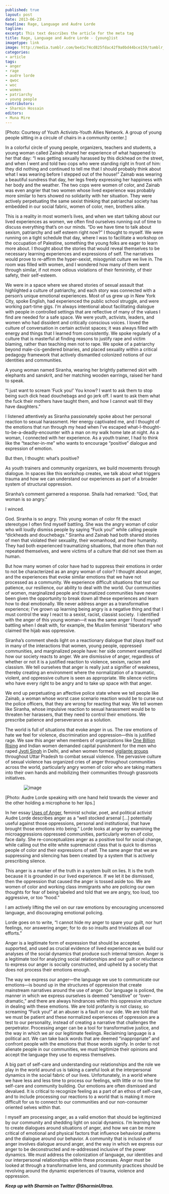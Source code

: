 ```yaml
---
published: true
layout: post
date: 2013-06-23
headline: Rage, Language and Audre Lorde
tagline: 
excerpt: This text describes the article for the meta tag
title: Rage, Language and Audre Lorde - {young}ist
imagetype: link
image: http://media.tumblr.com/be41c74cd825fdac42f9a0bd44bce159/tumblr_inline_movdfjvseb1qz4rgp.jpg
categories:
- article
tags:
- anger
- rage
- audre lorde
- qwoc
- woc
- women
- patriarchy
- young people
contributors:
- Sharmin Hossain
editors:
- Muna Mire
---
```

<div class='full-text'>
<p class='article-paragraph'>[Photo: Courtesy of Youth Activists-Youth Allies Network. A group of young people sitting in a circule of chairs in a community center.] </p>
<p class='first-paragraph'>In a colorful circle of young people, organizers, teachers and students, a young woman called Zainab shared her experience of what happened to her that day: “I was getting sexually harassed by this dickhead on the street, and when I went and told two cops who were standing right in front of him: they did nothing and continued to tell me that I should probably think about what I was wearing before I stepped out of the house!” Zainab was wearing a beautiful sundress that day, her legs freely expressing her happiness with her body and the weather. The two cops were women of color, and Zainab was even angrier that two women whose lived experience was probably more similar to hers showed no solidarity with her situation. They were actively perpetuating the same sexist thinking that patriarchal society has embedded in our social fabric, women of color, men, brothers alike. </p>
<p class='article-paragraph'>This is a reality in most women’s lives, and when we start talking about our lived experiences as women, we often find ourselves running out of time to discuss everything that’s on our minds. “Do we have time to talk about sexism, patriarchy and self esteem right now?” I thought to myself. We were running on a tight schedule that day, where I was to facilitate a workshop on the occupation of Palestine, something the young folks are eager to learn more about. I thought about the stories that would reveal themselves to be necessary learning experiences and expressions of self. The narratives would prove to re-affirm the hyper-sexist, misogynist culture we live in. The room was filled with women, and I wondered how many of them went through similar, if not more odious violations of their femininity, of their safety, their self-esteem. </p>
<p class='article-paragraph'>We were in a space where we shared stories of sexual assault that highlighted a culture of patriarchy, and each story was connected with a person’s unique emotional experiences. Most of us grew up in New York City, spoke English, had experienced the public school struggle, and were working part-time gigs. I’m always intentional about facilitating dialogue with people in controlled settings that are reflective of many of the values I find are needed for a safe space. We were youth, activists, leaders, and women who had dissident and critically conscious voices. I loved the culture of conversation in certain activist spaces; it was always filled with energy and things that I learned from consistently. We spoke regularly of a culture that is masterful at finding reasons to justify rape and victim blaming, rather than teaching men not to rape. We spoke of a patriarchy beyond male-cis-gendered binaries, and placed sexuality within a critical pedagogy framework that actively dismantled colonized notions of our identities and communities.  </p>
<p class='article-paragraph'>A young woman named Siranha, wearing her brightly patterned skirt with elephants and sanskrit, and her matching wooden earrings, raised her hand to speak. </p>
<p class='article-paragraph'>“I just want to scream ‘Fuck you!’ You know? I want to ask them to stop being such dick head douchebags and go jerk off. I want to ask them what the fuck their mothers have taught them, and how I cannot wait till they have daughters.” </p>
<p class='article-paragraph'>I listened attentively as Siranha passionately spoke about her personal reaction to sexual harassment. Her energy captivated me, and I thought of the emotions that run through my head when I’ve escaped what-I-thought-to-be-a-deadly-encounter with a man on my walk home late at night. As a woman, I connected with her experience. As a youth trainer, I had to think like the “teacher-in-me” who wants to encourage “positive” dialogue and expression of emotion. </p>
<p class='article-paragraph'>But then, I thought: what’s positive?</p>
<p class='article-paragraph'>As youth trainers and community organizers, we build movements through dialogue. In spaces like this workshop creates, we talk about what triggers trauma and how we can understand our experiences as part of a broader system of structural oppression. </p>
<p class='article-paragraph'>Siranha’s comment garnered a response. Shaila had remarked: “God, that woman is so angry.” </p>
<p class='article-paragraph'>I winced. </p>
<p class='article-paragraph'>God. Siranha is so angry. This young woman of color fit the exact stereotype I often find myself battling. She was the angry woman of color who will loudly dismiss people by saying “Fuck you!” while calling people “dickheads and douchebags.” Siranha and Zainab had both shared stories of men that violated their sexuality, their womanhood, and their humanity. They had both experienced traumatizing situations, that more often than not repeated themselves, and were victims of a culture that did not see them as human. </p>
<p class='article-paragraph'>But how many women of color have had to suppress their emotions in order to not be characterized as an angry woman of color? I thought about anger, and the experiences that evoke similar emotions that we have not processed as a community. We experience difficult situations that test our patience, our resilience, our ability to deal with the world. Our communities of women, marginalized people and traumatized communities have never been given the opportunity to break down all these experiences and learn how to deal emotionally. We never address anger as a transformative experience; I’ve grown up learning being angry is a negative thing and that I must control the way I react to a sexist, racist, classist society.  I identified with the anger of this young woman—it was the same anger I found myself battling when I dealt with, for example, the Muslim feminist “liberators” who claimed the hijab was oppressive. </p>
<p class='article-paragraph'>Siranha’s comment sheds light on a reactionary dialogue that plays itself out in many of the interactions that women, young people, oppressed communities, and marginalized people have: her side comment exemplified how our society reacts to anger. We are dismissive of anger, regardless of whether or not it is a justified reaction to violence, sexism, racism and classism. We tell ourselves that anger is really just a signifier of weakness, thereby creating an environment where the normalization of a traumatic, violent, and oppressive culture is seen as appropriate. We silence victims who have every right to be angry and to take up space with that anger.</p>
<p class='article-paragraph'>We end up perpetuating an affective police state where we tell people like Zainab, a woman whose worst case scenario reaction would be to curse out the police officers, that they are wrong for reacting that way. We tell women like Siranha, whose impulsive reaction to sexual harassment would be to threaten her harassers, that they need to control their emotions. We prescribe patience and perseverance as a solution. </p>
<p class='article-paragraph'>The world is full of situations that evoke anger in us. The raw emotions of hate we feel for violence, discrimination and oppression—this is justified rage. We saw this anger when members of organizations like <a href="http://onebillionrising.org/" target="_blank">One Billion Rising</a> and Indian women demanded capital punishment for the men who raped <a href="http://www.policymic.com/articles/22727/jyoti-singh-pandey-gang-rape-victim-dying-declaration-to-doom-perpetrators" target="_blank">Jyoti Singh</a> in Delhi, and when women formed <a href="http://www.youtube.com/watch?v=EXwH-kjSUSs" target="_blank">vigilante groups</a> throughout Uttar Pradesh to combat sexual violence. The pervasive culture of sexual violence has organized cries of anger throughout communities across the world, particularly angry women of color who are taking matters into their own hands and mobilizing their communities through grassroots initiatives. </p>
<p class='article-paragraph'>               <img alt="image" src="http://media.tumblr.com/7bd0665d75ac6207ac14491fdf016e51/tumblr_inline_movcla0NwL1qz4rgp.jpg"/></p>
<p class='article-paragraph'>[Photo: Audre Lorde speaking with one hand held towards the viewer and the other holding a microphone to her lips.]</p>
<p class='article-paragraph'>In her essay <a href="http://www.jstor.org/discover/10.2307/40005441?uid=2&amp;uid=4&amp;sid=21102111224361" target="_blank">Uses of Anger</a>, feminist scholar, poet, and political activist Audre Lorde describes anger as a “well stocked arsenal [&#8230;] potentially useful against those oppressions, personal and institutional, that have brought those emotions into being.” Lorde looks at anger by examining the microaggressions oppressed communities, particularly women of color, face daily. She re-conceptualizes anger as a positive tool for social change, while calling out the elite white supremacist class that is quick to dismiss people of color and their expressions of self. The same anger that we are suppressing and silencing has been created by a system that is actively prescribing silence. </p>
<p class='article-paragraph'>This anger is a marker of the truth in a system built on lies. It is the truth because it is grounded in our lived experience. If we let it be dismissed, then the oppression that caused the anger is tossed aside too. We are women of color and working class immigrants who are policing our own thoughts for fear of being labeled and told that we are angry, too loud, too aggressive, or too “hood.”</p>
<p class='article-paragraph'>I am actively lifting the veil on our raw emotions by encouraging uncensored language, and discouraging emotional policing. </p>
<p class='article-paragraph'>Lorde goes on to write, “I cannot hide my anger to spare your guilt, nor hurt feelings, nor answering anger; for to do so insults and trivializes all our efforts.” </p>
<p class='article-paragraph'>Anger is a legitimate form of expression that should be accepted, supported, and used as crucial evidence of lived experience as we build our analyses of the social dynamics that produce such internal tension. Anger is a legitimate tool for analyzing social relationships and our guilt or reluctance to express our anger is socially constructed, and upheld by a society that does not process their emotions enough.</p>
<p class='article-paragraph'>The way we express our anger—the language we use to communicate our emotions—is bound up in the structures of oppression that create mainstream narratives around the use of anger. Our language is policed, the manner in which we express ourselves is deemed “sensitive” or “over-dramatic,” and there are always hindrances within this oppressive structure in dealing with these emotions. We are told profanity is not classy, so screaming “Fuck you!” at an abuser is a fault on our side. We are told that we must be patient and these normalized experiences of oppression are a test to our personality, instead of creating a narrative that challenges the perpetrator. Processing anger can be a tool for transformative justice, and the way in which we air our legitimate feelings. Reclaiming language is a political act. We can take back words that are deemed “inappropriate” and confront people with the emotions that those words signify. In order to not alienate people in our communities, we must legitimize their opinions and accept the language they use to express themselves. </p>
<p class='article-paragraph'>A big part of self-care and understanding our relationships and the role we play in the world around us is taking a careful look at the interpersonal dynamics in the social fabric of our lives. Unfortunately, in a world where we have less and less time to process our feelings, with little or no time for self-care and community building. Our emotions are often dismissed and devalued. It is critical to recognize feeling as a part of an ethos of self-care, and to include processing our reactions to a world that is making it more difficult for us to connect to our communities and our non-consumer oriented selves within that.</p>
<p class='article-paragraph'>I myself am processing anger, as a valid emotion that should be legitimized by our community and shedding light on social dynamics. I’m learning how to create dialogues around situations of anger, and how we can be more critical of emotional and physical factors that influence behavioral patterns and the dialogue around our behavior. A community that is inclusive of anger involves dialogue around anger, and the way in which we express our anger to be deconstructed and re-addressed inclusive of the power dynamics. We must address the colonization of language, our identities and our interpersonal relationships within these processes. Anger must be looked at through a transformative lens, and community practices should be revolving around the dynamic experiences of trauma, violence and oppression. </p>
<p class='article-paragraph'><strong><em>Keep up with Sharmin on Twitter @SharminUltraa.</em></strong></p>
<p class='last article-paragraph'><em> </em></p>
</div>